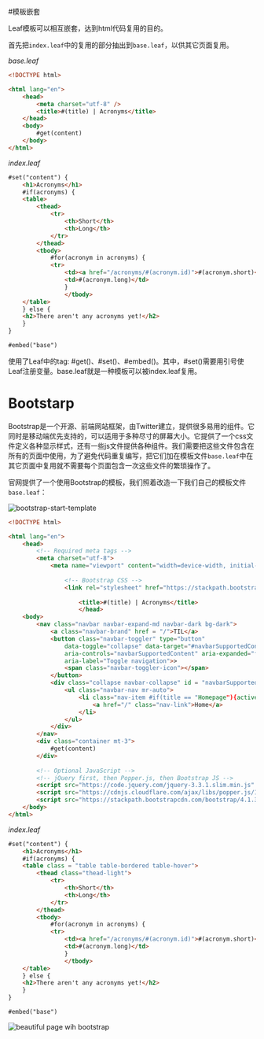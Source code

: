 #模板嵌套

Leaf模板可以相互嵌套，达到html代码复用的目的。

首先把`index.leaf`中的复用的部分抽出到`base.leaf`，以供其它页面复用。

*base.leaf*
```html
<!DOCTYPE html>

<html lang="en">
    <head>
        <meta charset="utf-8" />
        <title>#(title) | Acronyms</title>
    </head>
    <body>
        #get(content)
    </body>
</html>
```

*index.leaf*
```html
#set("content") {
    <h1>Acronyms</h1>
    #if(acronyms) {
    <table>
        <thead>
            <tr>
                <th>Short</th>
                <th>Long</th>
            </tr>
        </thead>
        <tbody>
            #for(acronym in acronyms) {
            <tr>
                <td><a href="/acronyms/#(acronym.id)">#(acronym.short)</a></td>
                <td>#(acronym.long)</td>
                }
                </tbody>
    </table>
    } else {
    <h2>There aren't any acronyms yet!</h2>
    }
}

#embed("base")
``` 

使用了Leaf中的tag: #get()、#set()、#embed()。其中，#set()需要用引号使Leaf注册变量。base.leaf就是一种模板可以被index.leaf复用。

# Bootstarp

Bootstrap是一个开源、前端网站框架，由Twitter建立，提供很多易用的组件。它同时是移动端优先支持的，可以适用于多种尽寸的屏幕大小。它提供了一个css文件定义各种显示样式，还有一些js文件提供各种组件。我们需要把这些文件包含在所有的页面中使用，为了避免代码重复编写，把它们加在模板文件`base.leaf`中在其它页面中复用就不需要每个页面包含一次这些文件的繁琐操作了。

官网提供了一个使用Bootstrap的模板，我们照着改造一下我们自己的模板文件`base.leaf`：

![bootstrap-start-template](/assets/bootstrap-starter-template.png)


```html
<!DOCTYPE html>

<html lang="en">
    <head>
        <!-- Required meta tags -->
        <meta charset="utf-8">
            <meta name="viewport" content="width=device-width, initial-scale=1, shrink-to-fit=no">
                
                <!-- Bootstrap CSS -->
                <link rel="stylesheet" href="https://stackpath.bootstrapcdn.com/bootstrap/4.1.3/css/bootstrap.min.css" integrity="sha384-MCw98/SFnGE8fJT3GXwEOngsV7Zt27NXFoaoApmYm81iuXoPkFOJwJ8ERdknLPMO" crossorigin="anonymous">
                    
                    <title>#(title) | Acronyms</title>
                    </head>
    <body>
        <nav class="navbar navbar-expand-md navbar-dark bg-dark">
            <a class="navbar-brand" href = "/">TIL</a>
            <button class="navbar-toggler" type="button"
                data-toggle="collapse" data-target="#navbarSupportedContent"
                aria-controls="navbarSupportedContent" aria-expanded="false"
                aria-label="Toggle navigation">>
                <span class="navbar-toggler-icon"></span>
            </button>
            <div class="collapse navbar-collapse" id = "navbarSupportedContent">
                <ul class="navbar-nav mr-auto">
                    <li class="nav-item #if(title == "Homepage"){active}">
                        <a href="/" class="nav-link">Home</a>
                    </li>
                </ul>
            </div>
        </nav>
        <div class="container mt-3">
            #get(content)
        </div>
        
        <!-- Optional JavaScript -->
        <!-- jQuery first, then Popper.js, then Bootstrap JS -->
        <script src="https://code.jquery.com/jquery-3.3.1.slim.min.js" integrity="sha384-q8i/X+965DzO0rT7abK41JStQIAqVgRVzpbzo5smXKp4YfRvH+8abtTE1Pi6jizo" crossorigin="anonymous"></script>
        <script src="https://cdnjs.cloudflare.com/ajax/libs/popper.js/1.14.3/umd/popper.min.js" integrity="sha384-ZMP7rVo3mIykV+2+9J3UJ46jBk0WLaUAdn689aCwoqbBJiSnjAK/l8WvCWPIPm49" crossorigin="anonymous"></script>
        <script src="https://stackpath.bootstrapcdn.com/bootstrap/4.1.3/js/bootstrap.min.js" integrity="sha384-ChfqqxuZUCnJSK3+MXmPNIyE6ZbWh2IMqE241rYiqJxyMiZ6OW/JmZQ5stwEULTy" crossorigin="anonymous"></script>
    </body>
</html>
```

*index.leaf*
```html
#set("content") {
    <h1>Acronyms</h1>
    #if(acronyms) {
    <table class = "table table-bordered table-hover">
        <thead class="thead-light">
            <tr>
                <th>Short</th>
                <th>Long</th>
            </tr>
        </thead>
        <tbody>
            #for(acronym in acronyms) {
            <tr>
                <td><a href="/acronyms/#(acronym.id)">#(acronym.short)</a></td>
                <td>#(acronym.long)</td>
                }
                </tbody>
    </table>
    } else {
    <h2>There aren't any acronyms yet!</h2>
    }
}

#embed("base")

```


![beautiful page wih bootstrap](/assets/beautiful-page-with-bootstrap.png)